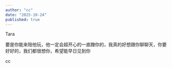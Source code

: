 ```yaml
---
author: "cc"
date: "2025-10-24"
published: true
---
```


Tara

要是你能来陪他玩，他一定会超开心的一直蹭你的，我真的好想跟你聊聊天，你要好好的，我们都很想你，希望能早日见到你

cc
